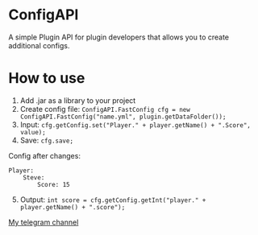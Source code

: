 # ConfigAPI
A simple Plugin API for plugin developers that allows you to create additional configs.

# How to use
1. Add .jar as a library to your project
2. Create config file: ```ConfigAPI.FastConfig cfg = new ConfigAPI.FastConfig("name.yml", plugin.getDataFolder());```
3. Input: ```cfg.getConfig.set("Player." + player.getName() + ".Score", value);```
4. Save: ```cfg.save;```

Config after changes:
```
Player:
    Steve:
        Score: 15
```
5. Output: ```int score = cfg.getConfig.getInt("player." + player.getName() + ".score");```

[My telegram channel](https://t.me/+jdEGFkoI-_dlYjZi)
